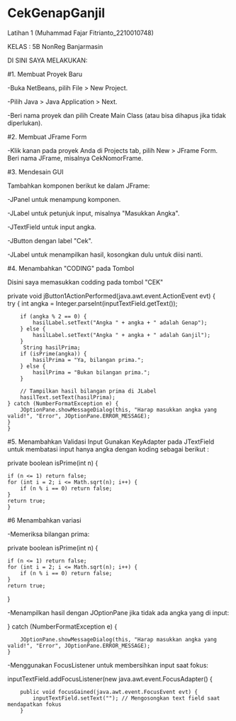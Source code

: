 # CekGenapGanjil

 Latihan 1 (Muhammad Fajar Fitrianto_2210010748)

 KELAS : 5B NonReg Banjarmasin

 
DI SINI SAYA MELAKUKAN:

#1. Membuat Proyek Baru

-Buka NetBeans, pilih File > New Project.

-Pilih Java > Java Application > Next.

-Beri nama proyek dan pilih Create Main Class (atau bisa dihapus jika tidak diperlukan).


#2. Membuat JFrame Form

-Klik kanan pada proyek Anda di Projects tab, pilih New > JFrame Form.
Beri nama JFrame, misalnya CekNomorFrame.

#3. Mendesain GUI

Tambahkan komponen berikut ke dalam JFrame:

-JPanel untuk menampung komponen.

-JLabel untuk petunjuk input, misalnya "Masukkan Angka".

-JTextField untuk input angka.

-JButton dengan label "Cek".

-JLabel untuk menampilkan hasil, kosongkan dulu untuk diisi nanti.

#4. Menambahkan "CODING" pada Tombol

Disini saya memasukkan codding pada tombol "CEK" 

private void jButton1ActionPerformed(java.awt.event.ActionEvent evt) {                                         
      try {
        int angka = Integer.parseInt(inputTextField.getText());
        
         
        if (angka % 2 == 0) {
            hasilLabel.setText("Angka " + angka + " adalah Genap");
        } else {
            hasilLabel.setText("Angka " + angka + " adalah Ganjil");
        }
         String hasilPrima;
        if (isPrime(angka)) {
            hasilPrima = "Ya, bilangan prima.";
        } else {
            hasilPrima = "Bukan bilangan prima.";
        }
        
        // Tampilkan hasil bilangan prima di JLabel
        hasilText.setText(hasilPrima);
    } catch (NumberFormatException e) {
        JOptionPane.showMessageDialog(this, "Harap masukkan angka yang valid!", "Error", JOptionPane.ERROR_MESSAGE);
    }
    }                                        


#5. Menambahkan Validasi Input
Gunakan KeyAdapter pada JTextField untuk membatasi input hanya angka dengan koding sebagai berikut :

private boolean isPrime(int n) {
  
    if (n <= 1) return false;
    for (int i = 2; i <= Math.sqrt(n); i++) {
        if (n % i == 0) return false;
    }
    return true;
    }
#6 Menambahkan variasi

-Memeriksa bilangan prima:

private boolean isPrime(int n) {
    
    if (n <= 1) return false;
    for (int i = 2; i <= Math.sqrt(n); i++) {
        if (n % i == 0) return false;
    }
    return true;
}

-Menampilkan hasil dengan JOptionPane jika tidak ada angka yang di input:

} catch (NumberFormatException e) {
        
        JOptionPane.showMessageDialog(this, "Harap masukkan angka yang valid!", "Error", JOptionPane.ERROR_MESSAGE);
    }

-Menggunakan FocusListener untuk membersihkan input saat fokus:    

inputTextField.addFocusListener(new java.awt.event.FocusAdapter() {
        
        public void focusGained(java.awt.event.FocusEvent evt) {
            inputTextField.setText(""); // Mengosongkan text field saat mendapatkan fokus
        }
    

        

